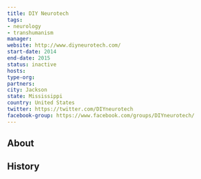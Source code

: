 ```yaml
---
title: DIY Neurotech
tags:
- neurology
- transhumanism
manager: 
website: http://www.diyneurotech.com/
start-date: 2014
end-date: 2015
status: inactive
hosts: 
type-org: 
partners: 
city: Jackson
state: Mississippi
country: United States
twitter: https://twitter.com/DIYneurotech
facebook-group: https://www.facebook.com/groups/DIYneurotech/
---
```


## About

## History
